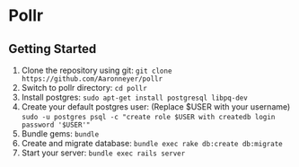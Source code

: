 # Pollr

## Getting Started

1. Clone the repository using git: `git clone https://github.com/Aaronneyer/pollr`
2. Switch to pollr directory: `cd pollr`
3. Install postgres: `sudo apt-get install postgresql libpq-dev`
4. Create your default postgres user: (Replace $USER with your username)  
`sudo -u postgres psql -c "create role $USER with createdb login password '$USER'"`
5. Bundle gems: `bundle`
6. Create and migrate database: `bundle exec rake db:create db:migrate`
7. Start your server: `bundle exec rails server`
